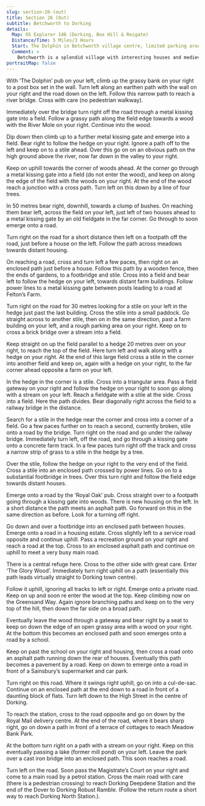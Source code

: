 ```yaml
---
slug: section-26-(out)
title: Section 26 (Out)
subtitle: Betchworth to Dorking
details:
  Map: OS Explorer 146 (Dorking, Box Hill & Reigate)
  Distance/Time: 5 Miles/3 Hours
  Start: The Dolphin in Betchworth village centre, limited parking around the village or ask in pub.
  Comment: >
    Betchworth is a splendid village with interesting houses and medieval church. The walk is through gracious countryside with a fair sprinkling of stiles. The final stretch into Dorking is inevitably urbanised, but former country footpaths weave between houses and gardens into the very heart of the town with a long decline from Tower Hill offering panoramic views.
portraitMap: false
---
```

With ‘The Dolphin’ pub on your left, climb up the grassy bank on your right to a post box set in the wall. Turn left along an earthen path with the wall on your right and the road down on the left. Follow this narrow path to reach a river bridge. Cross with care (no pedestrian walkway).

Immediately over the bridge turn right off the road through a metal kissing gate into a field. Follow a grassy path along the field edge towards a wood with the River Mole on your right. Continue into the wood.

Dip down then climb up to a further metal kissing gate and emerge into a field. Bear right to follow the hedge on your right. Ignore a path off to the left and keep on to a stile ahead. Over this go on on an obvious path on the high ground above the river, now far down in the valley to your right.

Keep on uphill towards the corner of woods ahead. At the corner go through a metal kissing gate into a field (do not enter the wood), and keep on along the edge of the field with the woods on your right. At the end of the wood reach a junction with a cross path. Turn left on this down by a line of four trees.

In 50 metres bear right, downhill, towards a clump of bushes. On reaching them bear left, across the field on your left, just left of two houses ahead to a metal kissing gate by an old fieldgate in the far corner. Go through to soon emerge onto a road.

Turn right on the road for a short distance then left on a footpath off the road, just before a house on the left. Follow the path across meadows towards distant housing.

On reaching a road, cross and turn left a few paces, then right on an enclosed path just before a house. Follow this path by a wooden fence, then the ends of gardens, to a footbridge and stile. Cross into a field and bear left to follow the hedge on your left, towards distant farm buildings. Follow power lines to a metal kissing gate between posts leading to a road at Felton’s Farm.

Turn right on the road for 30 metres looking for a stile on your left in the hedge just past the last building. Cross the stile into a small paddock. Go straight across to another stile, then on in the same direction, past a farm building on your left, and a rough parking area on your right. Keep on to cross a brick bridge over a stream into a field.

Keep straight on up the field parallel to a hedge 20 metres over on your right, to reach the top of the field. Here turn left and walk along with a hedge on your right. At the end of this large field cross a stile in the corner into another field and keep on, again with a hedge on your right, to the far corner ahead opposite a farm on your left.

In the hedge in the corner is a stile. Cross into a triangular area. Pass a field gateway on your right and follow the hedge on your right to soon go along with a stream on your left. Reach a fieldgate with a stile at the side. Cross into a field. Here the path divides. Bear diagonally right across the field to a railway bridge in the distance.

Search for a stile in the hedge near the corner and cross into a corner of a field. Go a few paces further on to reach a second, currently broken, stile onto a road by the bridge. Turn right on the road and go under the railway bridge. Immediately turn left, off the road, and go through a kissing gate onto a concrete farm track. In a few paces turn right off the track and cross a narrow strip of grass to a stile in the hedge by a tree.

Over the stile, follow the hedge on your right to the very end of the field. Cross a stile into an enclosed path crossed by power lines. Go on to a substantial footbridge in trees. Over this turn right and follow the field edge towards distant houses.

Emerge onto a road by the ‘Royal Oak’ pub. Cross straight over to a footpath going through a kissing gate into woods. There is new housing on the left. In a short distance the path meets an asphalt path. Go forward on this in the same direction as before. Look for a turning off right.

Go down and over a footbridge into an enclosed path between houses. Emerge onto a road in a housing estate. Cross slightly left to a service road opposite and continue uphill. Pass a recreation ground on your right and reach a road at the top. Cross to an enclosed asphalt path and continue on uphill to meet a very busy main road.

There is a central refuge here. Cross to the other side with great care. Enter ‘The Glory Wood’. Immediately turn right uphill on a path (essentially this path leads virtually straight to Dorking town centre).

Follow it uphill, ignoring all tracks to left or right. Emerge onto a private road. Keep on up and soon re enter the wood at the top. Keep climbing now on the Greensand Way. Again ignore branching paths and keep on to the very top of the hill, then down the far side on a broad path.

Eventually leave the wood through a gateway and bear right by a seat to keep on down the edge of an open grassy area with a wood on your right. At the bottom this becomes an enclosed path and soon emerges onto a road by a school.

Keep on past the school on your right and housing, then cross a road onto an asphalt path running down the rear of houses. Eventually this path becomes a pavement by a road. Keep on down to emerge onto a road in front of a Sainsbury’s supermarket and car park.

Turn right on this road. Where it swings right uphill, go on into a cul-de-sac. Continue on an enclosed path at the end down to a road in front of a daunting block of flats. Turn left down to the High Street in the centre of Dorking.

To reach the station, cross to the road opposite and go on down by the Royal Mail delivery centre. At the end of the road, where it bears sharp right, go on down a path in front of a terrace of cottages to reach Meadow Bank Park.

At the bottom turn right on a path with a stream on your right. Keep on this eventually passing a lake (former mill pond) on your left. Leave the park over a cast iron bridge into an enclosed path. This soon reaches a road.

Turn left on the road. Soon pass the Magistrate’s Court on your right and come to a main road by a petrol station. Cross the main road with care (there is a pedestrian crossing) to reach Dorking Deepdene Station and the end of the Dover to Dorking Robust Ramble. (Follow the return route a short way to reach Dorking North Station.).

